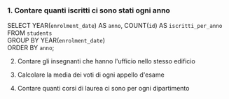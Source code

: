 ### 1. Contare quanti iscritti ci sono stati ogni anno

SELECT YEAR(`enrolment_date`) AS `anno`, COUNT(`id`) AS `iscritti_per_anno` <br>
FROM `students` <br>
GROUP BY YEAR(`enrolment_date`) <br>
ORDER BY `anno`; <br>

2. Contare gli insegnanti che hanno l'ufficio nello stesso edificio

3. Calcolare la media dei voti di ogni appello d'esame
4. Contare quanti corsi di laurea ci sono per ogni dipartimento
